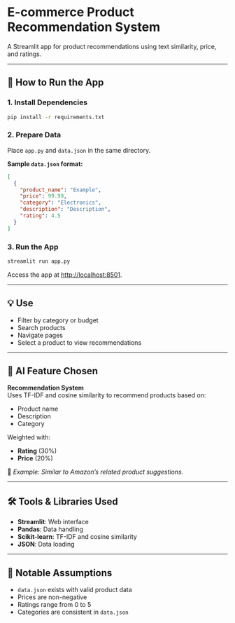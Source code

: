 # E-commerce Product Recommendation System

A Streamlit app for product recommendations using text similarity, price, and ratings.

---

## 🚀 How to Run the App

### 1. Install Dependencies

```bash
pip install -r requirements.txt
```

### 2. Prepare Data

Place `app.py` and `data.json` in the same directory.

**Sample `data.json` format:**

```json
[
  {
    "product_name": "Example",
    "price": 99.99,
    "category": "Electronics",
    "description": "Description",
    "rating": 4.5
  }
]
```

### 3. Run the App

```bash
streamlit run app.py
```

Access the app at [http://localhost:8501](http://localhost:8501).

---

## 💡 Use

- Filter by category or budget  
- Search products  
- Navigate pages  
- Select a product to view recommendations

---

## 🤖 AI Feature Chosen

**Recommendation System**  
Uses TF-IDF and cosine similarity to recommend products based on:

- Product name  
- Description  
- Category  

Weighted with:

- **Rating** (30%)  
- **Price** (20%)

📌 *Example: Similar to Amazon’s related product suggestions.*

---

## 🛠️ Tools & Libraries Used

- **Streamlit**: Web interface  
- **Pandas**: Data handling  
- **Scikit-learn**: TF-IDF and cosine similarity  
- **JSON**: Data loading

---

## 📌 Notable Assumptions

- `data.json` exists with valid product data  
- Prices are non-negative  
- Ratings range from 0 to 5  
- Categories are consistent in `data.json`  
